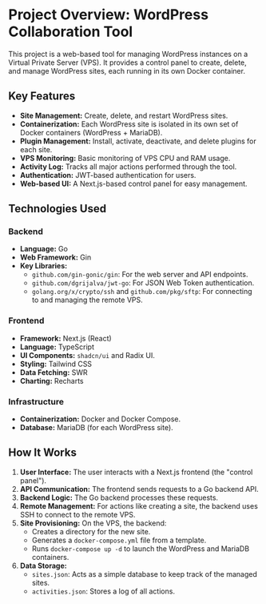 # Project Overview: WordPress Collaboration Tool

This project is a web-based tool for managing WordPress instances on a Virtual Private Server (VPS). It provides a control panel to create, delete, and manage WordPress sites, each running in its own Docker container.

## Key Features

*   **Site Management:** Create, delete, and restart WordPress sites.
*   **Containerization:** Each WordPress site is isolated in its own set of Docker containers (WordPress + MariaDB).
*   **Plugin Management:** Install, activate, deactivate, and delete plugins for each site.
*   **VPS Monitoring:** Basic monitoring of VPS CPU and RAM usage.
*   **Activity Log:** Tracks all major actions performed through the tool.
*   **Authentication:** JWT-based authentication for users.
*   **Web-based UI:** A Next.js-based control panel for easy management.

## Technologies Used

### Backend

*   **Language:** Go
*   **Web Framework:** Gin
*   **Key Libraries:**
    *   `github.com/gin-gonic/gin`: For the web server and API endpoints.
    *   `github.com/dgrijalva/jwt-go`: For JSON Web Token authentication.
    *   `golang.org/x/crypto/ssh` and `github.com/pkg/sftp`: For connecting to and managing the remote VPS.

### Frontend

*   **Framework:** Next.js (React)
*   **Language:** TypeScript
*   **UI Components:** `shadcn/ui` and Radix UI.
*   **Styling:** Tailwind CSS
*   **Data Fetching:** SWR
*   **Charting:** Recharts

### Infrastructure

*   **Containerization:** Docker and Docker Compose.
*   **Database:** MariaDB (for each WordPress site).

## How It Works

1.  **User Interface:** The user interacts with a Next.js frontend (the "control panel").
2.  **API Communication:** The frontend sends requests to a Go backend API.
3.  **Backend Logic:** The Go backend processes these requests.
4.  **Remote Management:** For actions like creating a site, the backend uses SSH to connect to the remote VPS.
5.  **Site Provisioning:** On the VPS, the backend:
    *   Creates a directory for the new site.
    *   Generates a `docker-compose.yml` file from a template.
    *   Runs `docker-compose up -d` to launch the WordPress and MariaDB containers.
6.  **Data Storage:**
    *   `sites.json`: Acts as a simple database to keep track of the managed sites.
    *   `activities.json`: Stores a log of all actions.
